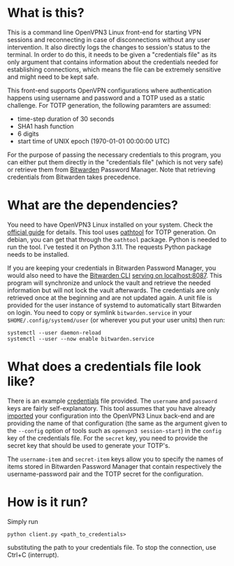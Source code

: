 # What is this?

This is a command line OpenVPN3 Linux front-end for starting VPN sessions and reconnecting in case of disconnections without any user intervention. It also directly logs the changes to session's status to the terminal. In order to do this, it needs to be given a "credentials file" as its only argument that contains information about the credentials needed for establishing connections, which means the file can be extremely sensitive and might need to be kept safe.

This front-end supports OpenVPN configurations where authentication happens using username and password and a TOTP used as a static challenge. For TOTP generation, the following paramters are assumed:
- time-step duration of 30 seconds
- SHA1 hash function
- 6 digits
- start time of UNIX epoch (1970-01-01 00:00:00 UTC)

For the purpose of passing the necessary credentials to this program, you can either put them directly in the "credentials file" (which is not very safe) or retrieve them from [Bitwarden](https://bitwarden.com/) Password Manager. Note that retrieving credentials from Bitwarden takes precedence.

# What are the dependencies?

You need to have OpenVPN3 Linux installed on your system. Check the [official guide](https://community.openvpn.net/openvpn/wiki/OpenVPN3Linux) for details. This tool uses [oathtool](https://www.nongnu.org/oath-toolkit/) for TOTP generation. On debian, you can get that through the `oathtool` package. Python is needed to run the tool. I've tested it on Python 3.11. The requests Python package needs to be installed.

If you are keeping your credentials in Bitwarden Password Manager, you would also need to have the [Bitwarden CLI](https://bitwarden.com/help/cli/) [serving on localhost:8087](https://bitwarden.com/help/cli/#serve). This program will synchronize and unlock the vault and retrieve the needed information but will not lock the vault afterwards. The credentials are only retrieved once at the beginning and are not updated again. A unit file is provided for the user instance of systemd to automatically start Bitwarden on login. You need to copy or symlink `bitwarden.service` in your `$HOME/.config/systemd/user` (or wherever you put your user units) then run:
```
systemctl --user daemon-reload
systemctl --user --now enable bitwarden.service
```


# What does a credentials file look like?

There is an example [credentials](credentials) file provided. The `username` and `password` keys are fairly self-explanatory. This tool assumes that you have already [imported](https://community.openvpn.net/openvpn/wiki/OpenVPN3Linux#Importingaconfigurationfileforre-useandstartingaVPNsession) your configuration into the OpenVPN3 Linux back-end and are providing the name of that configuration (the same as the argument given to the `--config` option of tools such as `openvpn3 session-start`) in the `config` key of the credentials file. For the `secret` key, you need to provide the secret key that should be used to generate your TOTP's.

The `username-item` and `secret-item` keys allow you to specify the names of items stored in Bitwarden Password Manager that contain respectively the username-password pair and the TOTP secret for the configuration.

# How is it run?

Simply run
```
python client.py <path_to_credentials>
```
substituting the path to your credentials file. To stop the connection, use Ctrl+C (interrupt).